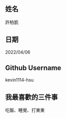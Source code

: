 姓名
----
許柏凱

日期
----
2022/04/06

Github Username
---------------
kevin1114-hsu

我最喜歡的三件事
---------------
吃飯、睡覺、打東東
